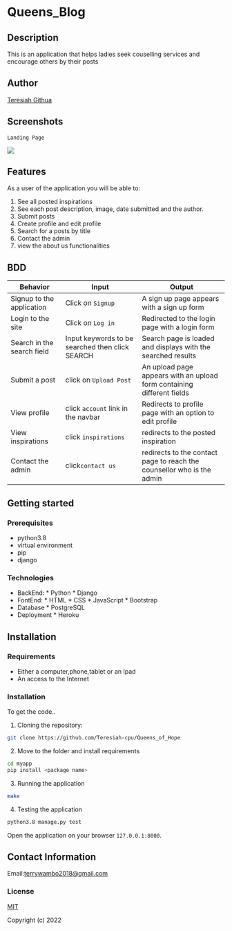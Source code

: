 # Queens_Blog

## Description
This is an application that helps ladies seek couselling services and encourage others by their posts

## Author

[Teresiah Githua](https://github.com/Teresiah-cpu)


## Screenshots

```
Landing Page
```
<!-- <img src="../static/images/blog.png"> -->
<img src="./static/images/blog.png">



## Features


As a user of the application you will be able to:

1. See all posted inspirations
2. See each post description, image, date submitted and the author.
3. Submit posts
4. Create profile and edit profile
5. Search for a posts by title
6. Contact the admin
7. view the about us functionalities

## BDD
| Behavior            | Input                         | Output                        | 
| ------------------- | ----------------------------- | ----------------------------- | 
|Signup to the application | Click on `Signup` | A sign up page appears with a sign up form |
|  Login to the site | Click on `Log in`  | Redirected to the login page with a login form |
|  Search in the search field | Input keywords to be searched then click SEARCH | Search page is loaded and displays with the searched results |
|Submit a post|click on `Upload Post`| An upload page appears with an upload form containing different fields|
|View profile|click `account` link in the navbar|Redirects to profile page with an option to edit profile|
|View inspirations|click `inspirations`| redirects to the posted inspiration
|Contact the admin|click`contact us`|redirects to the contact page to reach the counsellor who is the admin


## Getting started
### Prerequisites
* python3.8
* virtual environment
* pip
* django 
### Technologies
* BackEnd:
      * Python
      * Django
* FontEnd:
      * HTML
      * CSS
      * JavaScript
      * Bootstrap
* Database
      * PostgreSQL
* Deployment
      * Heroku   



## Installation
### Requirements

* Either a computer,phone,tablet or an Ipad
* An access to the Internet


### Installation
To get the code..

1. Cloning the repository:
  ```bash
  git clone https://github.com/Teresiah-cpu/Queens_of_Hope
  ```
2. Move to the folder and install requirements
  ```bash
  cd myapp
  pip install <package name>
  ```
3. Running the application

  ```bash
  make
  ```
4. Testing the application
  ```bash
  python3.8 manage.py test
  ```
Open the application on your browser `127.0.0.1:8000`.

## Contact Information
Email:terrywambo2018@gmail.com

### License

[MIT](license)

Copyright (c) 2022